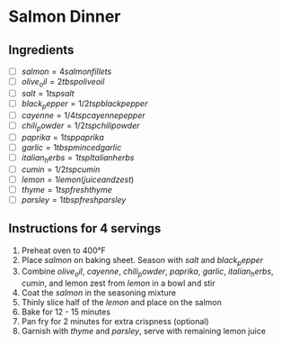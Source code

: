 # Salmon Dinner

## Ingredients
- [ ] $salmon = 4 salmon fillets$
- [ ] $olive_oil = 2 tbsp olive oil$
- [ ] $salt = 1 tsp salt$
- [ ] $black_pepper = 1/2 tsp black pepper$
- [ ] $cayenne = 1/4 tsp cayenne pepper$
- [ ] $chili_powder = 1/2 tsp chili powder$
- [ ] $paprika = 1 tsp paprika$
- [ ] $garlic = 1 tbsp minced garlic$
- [ ] $italian_herbs = 1 tsp Italian herbs$
- [ ] $cumin = 1/2 tsp cumin$
- [ ] $lemon = 1 lemon (juice and zest)$
- [ ] $thyme = 1 tsp fresh thyme$
- [ ] $parsley = 1 tbsp fresh parsley$

## Instructions for 4 servings
1. Preheat oven to 400°F
2. Place $salmon$ on baking sheet. Season with $salt$ and $black_pepper$
3. Combine $olive_oil$, $cayenne$, $chili_powder$, $paprika$, $garlic$, $italian_herbs$, $cumin$, and lemon zest from $lemon$ in a bowl and stir
4. Coat the $salmon$ in the seasoning mixture
5. Thinly slice half of the $lemon$ and place on the salmon
6. Bake for 12 - 15 minutes
7. Pan fry for 2 minutes for extra crispness (optional)
8. Garnish with $thyme$ and $parsley$, serve with remaining lemon juice